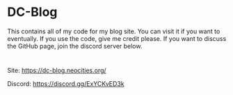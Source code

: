 # DC-Blog
This contains all of my code for my blog site. You can visit it if you want to eventually. If you use the code, give me credit please. If you want to discuss the GitHub page, join the discord server below.

#

Site: https://dc-blog.neocities.org/

Discord: https://discord.gg/ExYCKvED3k
